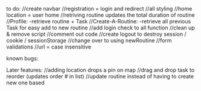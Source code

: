 to do:
//create navbar
//registration = login and redirect
//all styling
//home location = user home
//retriving routine updates the total duration of routine
//Profile:
	-retrieve routine + Task
//Create-A-Routine:
	-retrieve all previous Task for easy add to new routine
//add login check to all function
//clean up & remove script
//comment out code
//create logout to destroy session / cookie / sessionStorage
//change over to using newRoutine
//form validations
//url = case insensitive

known bugs:

Later features:
//adding location drops a pin on map
//drag and drop task to reorder (updates order # in list)
//update routine instead of having to create new one based 
